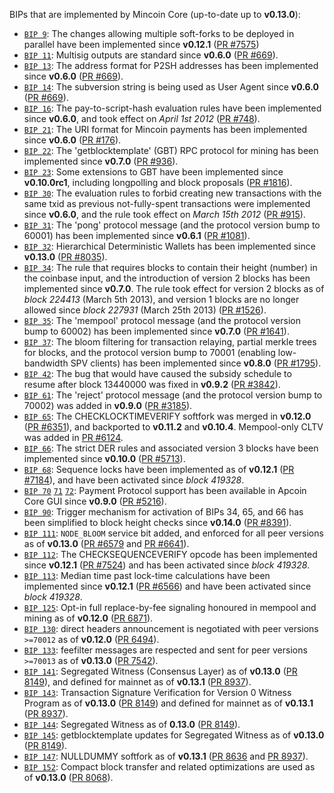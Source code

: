 BIPs that are implemented by Mincoin Core (up-to-date up to **v0.13.0**):

* [`BIP 9`](https://github.com/apcoin/bips/blob/master/bip-0009.mediawiki): The changes allowing multiple soft-forks to be deployed in parallel have been implemented since **v0.12.1**  ([PR #7575](https://github.com/apcoin/apcoin/pull/7575))
* [`BIP 11`](https://github.com/apcoin/bips/blob/master/bip-0011.mediawiki): Multisig outputs are standard since **v0.6.0** ([PR #669](https://github.com/apcoin/apcoin/pull/669)).
* [`BIP 13`](https://github.com/apcoin/bips/blob/master/bip-0013.mediawiki): The address format for P2SH addresses has been implemented since **v0.6.0** ([PR #669](https://github.com/apcoin/apcoin/pull/669)).
* [`BIP 14`](https://github.com/apcoin/bips/blob/master/bip-0014.mediawiki): The subversion string is being used as User Agent since **v0.6.0** ([PR #669](https://github.com/apcoin/apcoin/pull/669)).
* [`BIP 16`](https://github.com/apcoin/bips/blob/master/bip-0016.mediawiki): The pay-to-script-hash evaluation rules have been implemented since **v0.6.0**, and took effect on *April 1st 2012* ([PR #748](https://github.com/apcoin/apcoin/pull/748)).
* [`BIP 21`](https://github.com/apcoin/bips/blob/master/bip-0021.mediawiki): The URI format for Mincoin payments has been implemented since **v0.6.0** ([PR #176](https://github.com/apcoin/apcoin/pull/176)).
* [`BIP 22`](https://github.com/apcoin/bips/blob/master/bip-0022.mediawiki): The 'getblocktemplate' (GBT) RPC protocol for mining has been implemented since **v0.7.0** ([PR #936](https://github.com/apcoin/apcoin/pull/936)).
* [`BIP 23`](https://github.com/apcoin/bips/blob/master/bip-0023.mediawiki): Some extensions to GBT have been implemented since **v0.10.0rc1**, including longpolling and block proposals ([PR #1816](https://github.com/apcoin/apcoin/pull/1816)).
* [`BIP 30`](https://github.com/apcoin/bips/blob/master/bip-0030.mediawiki): The evaluation rules to forbid creating new transactions with the same txid as previous not-fully-spent transactions were implemented since **v0.6.0**, and the rule took effect on *March 15th 2012* ([PR #915](https://github.com/apcoin/apcoin/pull/915)).
* [`BIP 31`](https://github.com/apcoin/bips/blob/master/bip-0031.mediawiki): The 'pong' protocol message (and the protocol version bump to 60001) has been implemented since **v0.6.1** ([PR #1081](https://github.com/apcoin/apcoin/pull/1081)).
* [`BIP 32`](https://github.com/apcoin/bips/blob/master/bip-0032.mediawiki): Hierarchical Deterministic Wallets has been implemented since **v0.13.0** ([PR #8035](https://github.com/apcoin/apcoin/pull/8035)).
* [`BIP 34`](https://github.com/apcoin/bips/blob/master/bip-0034.mediawiki): The rule that requires blocks to contain their height (number) in the coinbase input, and the introduction of version 2 blocks has been implemented since **v0.7.0**. The rule took effect for version 2 blocks as of *block 224413* (March 5th 2013), and version 1 blocks are no longer allowed since *block 227931* (March 25th 2013) ([PR #1526](https://github.com/apcoin/apcoin/pull/1526)).
* [`BIP 35`](https://github.com/apcoin/bips/blob/master/bip-0035.mediawiki): The 'mempool' protocol message (and the protocol version bump to 60002) has been implemented since **v0.7.0** ([PR #1641](https://github.com/apcoin/apcoin/pull/1641)).
* [`BIP 37`](https://github.com/apcoin/bips/blob/master/bip-0037.mediawiki): The bloom filtering for transaction relaying, partial merkle trees for blocks, and the protocol version bump to 70001 (enabling low-bandwidth SPV clients) has been implemented since **v0.8.0** ([PR #1795](https://github.com/apcoin/apcoin/pull/1795)).
* [`BIP 42`](https://github.com/apcoin/bips/blob/master/bip-0042.mediawiki): The bug that would have caused the subsidy schedule to resume after block 13440000 was fixed in **v0.9.2** ([PR #3842](https://github.com/apcoin/apcoin/pull/3842)).
* [`BIP 61`](https://github.com/apcoin/bips/blob/master/bip-0061.mediawiki): The 'reject' protocol message (and the protocol version bump to 70002) was added in **v0.9.0** ([PR #3185](https://github.com/apcoin/apcoin/pull/3185)).
* [`BIP 65`](https://github.com/apcoin/bips/blob/master/bip-0065.mediawiki): The CHECKLOCKTIMEVERIFY softfork was merged in **v0.12.0** ([PR #6351](https://github.com/apcoin/apcoin/pull/6351)), and backported to **v0.11.2** and **v0.10.4**. Mempool-only CLTV was added in [PR #6124](https://github.com/apcoin/apcoin/pull/6124).
* [`BIP 66`](https://github.com/apcoin/bips/blob/master/bip-0066.mediawiki): The strict DER rules and associated version 3 blocks have been implemented since **v0.10.0** ([PR #5713](https://github.com/apcoin/apcoin/pull/5713)).
* [`BIP 68`](https://github.com/apcoin/bips/blob/master/bip-0068.mediawiki): Sequence locks have been implemented as of **v0.12.1**  ([PR #7184](https://github.com/apcoin/apcoin/pull/7184)), and have been activated since *block 419328*.
* [`BIP 70`](https://github.com/apcoin/bips/blob/master/bip-0070.mediawiki) [`71`](https://github.com/apcoin/bips/blob/master/bip-0071.mediawiki) [`72`](https://github.com/apcoin/bips/blob/master/bip-0072.mediawiki): Payment Protocol support has been available in Apcoin Core GUI since **v0.9.0** ([PR #5216](https://github.com/apcoin/apcoin/pull/5216)).
* [`BIP 90`](https://github.com/apcoin/bips/blob/master/bip-0090.mediawiki): Trigger mechanism for activation of BIPs 34, 65, and 66 has been simplified to block height checks since **v0.14.0** ([PR #8391](https://github.com/apcoin/apcoin/pull/8391)).
* [`BIP 111`](https://github.com/apcoin/bips/blob/master/bip-0111.mediawiki): `NODE_BLOOM` service bit added, and enforced for all peer versions as of **v0.13.0** ([PR #6579](https://github.com/apcoin/apcoin/pull/6579) and [PR #6641](https://github.com/apcoin/apcoin/pull/6641)).
* [`BIP 112`](https://github.com/apcoin/bips/blob/master/bip-0112.mediawiki): The CHECKSEQUENCEVERIFY opcode has been implemented since **v0.12.1** ([PR #7524](https://github.com/apcoin/apcoin/pull/7524)) and has been activated since *block 419328*.
* [`BIP 113`](https://github.com/apcoin/bips/blob/master/bip-0113.mediawiki): Median time past lock-time calculations have been implemented since **v0.12.1** ([PR #6566](https://github.com/apcoin/apcoin/pull/6566)) and have been activated since *block 419328*.
* [`BIP 125`](https://github.com/apcoin/bips/blob/master/bip-0125.mediawiki): Opt-in full replace-by-fee signaling honoured in mempool and mining as of **v0.12.0** ([PR 6871](https://github.com/apcoin/apcoin/pull/6871)).
* [`BIP 130`](https://github.com/apcoin/bips/blob/master/bip-0130.mediawiki): direct headers announcement is negotiated with peer versions `>=70012` as of **v0.12.0** ([PR 6494](https://github.com/apcoin/apcoin/pull/6494)).
* [`BIP 133`](https://github.com/apcoin/bips/blob/master/bip-0133.mediawiki): feefilter messages are respected and sent for peer versions `>=70013` as of **v0.13.0** ([PR 7542](https://github.com/apcoin/apcoin/pull/7542)).
* [`BIP 141`](https://github.com/apcoin/bips/blob/master/bip-0141.mediawiki): Segregated Witness (Consensus Layer) as of **v0.13.0** ([PR 8149](https://github.com/apcoin/apcoin/pull/8149)), and defined for mainnet as of **v0.13.1** ([PR 8937](https://github.com/apcoin/apcoin/pull/8937)).
* [`BIP 143`](https://github.com/apcoin/bips/blob/master/bip-0143.mediawiki): Transaction Signature Verification for Version 0 Witness Program as of **v0.13.0** ([PR 8149](https://github.com/apcoin/apcoin/pull/8149)) and defined for mainnet as of **v0.13.1** ([PR 8937](https://github.com/apcoin/apcoin/pull/8937)).
* [`BIP 144`](https://github.com/apcoin/bips/blob/master/bip-0144.mediawiki): Segregated Witness as of **0.13.0** ([PR 8149](https://github.com/apcoin/apcoin/pull/8149)).
* [`BIP 145`](https://github.com/apcoin/bips/blob/master/bip-0145.mediawiki): getblocktemplate updates for Segregated Witness as of **v0.13.0** ([PR 8149](https://github.com/apcoin/apcoin/pull/8149)).
* [`BIP 147`](https://github.com/apcoin/bips/blob/master/bip-0147.mediawiki): NULLDUMMY softfork as of **v0.13.1** ([PR 8636](https://github.com/apcoin/apcoin/pull/8636) and [PR 8937](https://github.com/apcoin/apcoin/pull/8937)).
* [`BIP 152`](https://github.com/apcoin/bips/blob/master/bip-0152.mediawiki): Compact block transfer and related optimizations are used as of **v0.13.0** ([PR 8068](https://github.com/apcoin/apcoin/pull/8068)).
